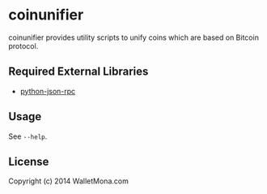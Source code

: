coinunifier
===========

coinunifier provides utility scripts to unify coins which are based on Bitcoin protocol.

Required External Libraries
---------------------------

* [python-json-rpc](http://json-rpc.org/wiki/python-json-rpc "python-json-rpc")

Usage
-----

See `--help`.

License
---------

Copyright (c) 2014 WalletMona.com
